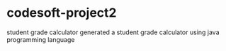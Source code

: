 # codesoft-project2
student grade calculator
generated a student grade calculator using java programming language 
